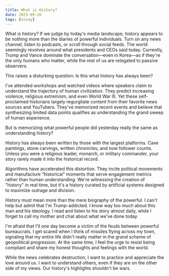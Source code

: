 ```yaml
---
title: What is History?
date: 2025-09-26
tags: [essay]
---
```


What is history? If we judge by today's media landscape, history appears to be nothing more than the diaries of powerful individuals. Turn on any news channel, listen to podcasts, or scroll through social feeds. The world seemingly revolves around what presidents and CEOs said today. Currently, Trump and Vance dominate the conversation—even in Korea—as if they're the only humans who matter, while the rest of us are relegated to passive observers.

This raises a disturbing question: Is this what history has always been?

I've attended workshops and watched videos where speakers claim to understand the trajectory of human civilization. They predict increasing violence, religious extremism, and even World War III. Yet these self-proclaimed historians largely regurgitate content from their favorite news sources and YouTubers. They've memorized recent events and believe that synthesizing limited data points qualifies as understanding the grand sweep of human experience.

But is memorizing what powerful people did yesterday really the same as understanding history?

History has always been written by those with the largest platforms. Cave paintings, stone carvings, written chronicles, and now follower counts. Unless you were a religious leader, monarch, or military commander, your story rarely made it into the historical record.

Algorithms have accelerated this distortion. They incite political movements and manufacture “historical” moments that serve engagement metrics rather than human understanding. We're witnessing the creation of "history" in real time, but it's a history curated by artificial systems designed to maximize outrage and division.

History must mean more than the mere biography of the powerful. I can't help but admit that I'm Trump-addicted. I know way too much about this man and his ideology. I read and listen to his story almost daily, while I forget to call my mother and chat about what we've done today.

I'm afraid that I'll one day become a victim of the feuds between powerful bureaucrats. I get scared when I think of missiles flying across my town, signaling that my entire life didn't really matter in the grand scheme of geopolitical progression. At the same time, I feel the urge to resist being compliant and share my honest thoughts and feelings with the world.

While the news celebrates destruction, I want to practice and appreciate the love around us. I want to understand others, even if they are on the other side of my views. Our history's highlights shouldn't be wars.